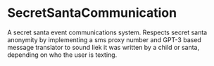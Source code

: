 # SecretSantaCommunication
 A secret santa event communications system. Respects secret santa anonymity by implementing a sms proxy number and GPT-3 based message translator to sound liek it was written by a child or santa, depending on who the user is texting. 
